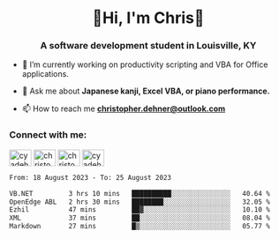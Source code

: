 <div class="main">
<h1 align="center">🌟Hi, I'm Chris🌟</h1>
<h3 align="center">A software development student in Louisville, KY</h3>

- 🔭 I’m currently working on productivity scripting and VBA for Office applications.

- 💬 Ask me about **Japanese kanji, Excel VBA, or piano performance.**

- 📫 How to reach me **christopher.dehner@outlook.com**

<h3 align="left">Connect with me:</h3>
<p align="left">
<a href="https://twitter.com/cyadehn" target="blank"><img align="center" src="https://cdn.jsdelivr.net/npm/simple-icons@3.0.1/icons/twitter.svg" alt="cyadehn" height="30" width="40" /></a>
<a href="https://linkedin.com/in/christopherdehnerii" target="blank"><img align="center" src="https://cdn.jsdelivr.net/npm/simple-icons@3.0.1/icons/linkedin.svg" alt="christopherdehnerii" height="30" width="40" /></a>
<a href="https://fb.com/christopherdehnerii" target="blank"><img align="center" src="https://cdn.jsdelivr.net/npm/simple-icons@3.0.1/icons/facebook.svg" alt="christopherdehnerii" height="30" width="40" /></a>
<a href="https://instagram.com/cyadehn" target="blank"><img align="center" src="https://cdn.jsdelivr.net/npm/simple-icons@3.0.1/icons/instagram.svg" alt="cyadehn" height="30" width="40" /></a>
</p>

<!--START_SECTION:waka-->

```txt
From: 18 August 2023 - To: 25 August 2023

VB.NET         3 hrs 10 mins   ██████████░░░░░░░░░░░░░░░   40.64 %
OpenEdge ABL   2 hrs 30 mins   ████████░░░░░░░░░░░░░░░░░   32.05 %
Ezhil          47 mins         ██▓░░░░░░░░░░░░░░░░░░░░░░   10.10 %
XML            37 mins         ██░░░░░░░░░░░░░░░░░░░░░░░   08.04 %
Markdown       27 mins         █▒░░░░░░░░░░░░░░░░░░░░░░░   05.77 %
```

<!--END_SECTION:waka-->

